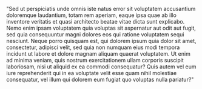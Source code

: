 "Sed ut perspiciatis unde omnis iste natus error sit voluptatem accusantium doloremque laudantium, totam
rem aperiam, eaque ipsa quae ab illo inventore veritatis et quasi architecto beatae vitae dicta
sunt explicabo. Nemo enim ipsam voluptatem quia voluptas sit aspernatur aut odit aut fugit, sed
quia consequuntur magni dolores eos qui ratione voluptatem sequi nesciunt. Neque porro quisquam est, qui
dolorem ipsum quia dolor sit amet, consectetur, adipisci velit, sed quia non numquam eius modi
tempora incidunt ut labore et dolore magnam aliquam quaerat voluptatem. Ut enim ad minima veniam, quis
nostrum exercitationem ullam corporis suscipit laboriosam, nisi ut aliquid ex ea commodi consequatur?
Quis autem vel eum iure reprehenderit qui in ea voluptate velit esse quam nihil molestiae consequatur,
vel illum qui dolorem eum fugiat quo voluptas nulla pariatur?"
    